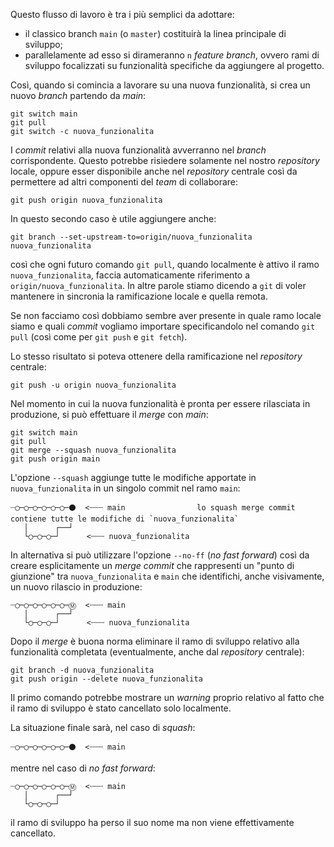 Questo flusso di lavoro è tra i più semplici da adottare:
- il classico branch `main` (o `master`) costituirà la linea principale di sviluppo;
- parallelamente ad esso si dirameranno `n` *feature branch*, ovvero rami di sviluppo focalizzati su funzionalità specifiche da aggiungere al progetto.

Così, quando si comincia a lavorare su una nuova funzionalità, si crea un nuovo *branch* partendo da *main*:
```shell
git switch main
git pull
git switch -c nuova_funzionalita
```

I *commit* relativi alla nuova funzionalità avverranno nel *branch* corrispondente. Questo potrebbe risiedere solamente nel nostro *repository* locale, oppure esser disponibile anche nel *repository* centrale così da permettere ad altri componenti del *team* di collaborare:

```shell
git push origin nuova_funzionalita
```

In questo secondo caso è utile aggiungere anche:

```shell
git branch --set-upstream-to=origin/nuova_funzionalita nuova_funzionalita
```

così che ogni futuro comando `git pull`, quando localmente è attivo il ramo `nuova_funzionalita`, faccia automaticamente riferimento a `origin/nuova_funzionalita`. In altre parole stiamo dicendo a `git` di voler mantenere in sincronia la ramificazione locale e quella remota.

Se non facciamo così dobbiamo sembre aver presente in quale ramo locale siamo e quali *commit* vogliamo importare specificandolo nel comando `git pull` (così come per `git push` e `git fetch`).

Lo stesso risultato si poteva ottenere della ramificazione nel *repository* centrale:

```shell
git push -u origin nuova_funzionalita
```

Nel momento in cui la nuova funzionalità è pronta per essere rilasciata in produzione, si può effettuare il *merge* con *main*:

```shell
git switch main
git pull
git merge --squash nuova_funzionalita
git push origin main
```

L'opzione `--squash` aggiunge tutte le modifiche apportate in `nuova_funzionalita` in un singolo commit nel ramo `main`:

```
┈◯─◯─◯─◯─◯─◯─⚫  <┄┄┄ main                lo squash merge commit contiene tutte le modifiche di `nuova_funzionalita`
   │      ┌──┘   
   └◯─◯─◯─┘      <┄┄┄ nuova_funzionalita
```

In alternativa si può utilizzare l'opzione `--no-ff` (*no fast forward*) così da creare esplicitamente un *merge commit* che rappresenti un "punto di giunzione" tra `nuova_funzionalita` e `main` che identifichi, anche visivamente, un nuovo rilascio in produzione:

```
┈◯─◯─◯─◯─◯─◯─Ⓜ  <┄┄┄ main
   │      ┌──┘   
   └◯─◯─◯─┘      <┄┄┄ nuova_funzionalita
```

Dopo il *merge* è buona norma eliminare il ramo di sviluppo relativo alla funzionalità completata (eventualmente, anche dal *repository* centrale):

```shell
git branch -d nuova_funzionalita
git push origin --delete nuova_funzionalita
```

Il primo comando potrebbe mostrare un *warning* proprio relativo al fatto che il ramo di sviluppo è stato cancellato solo localmente.

La situazione finale sarà, nel caso di *squash*:

```
┈◯─◯─◯─◯─◯─◯─⚫  <┄┄┄ main
```

mentre nel caso di *no fast forward*:

```
┈◯─◯─◯─◯─◯─◯─Ⓜ  <┄┄┄ main
   │      ┌──┘   
   └◯─◯─◯─┘         
```

il ramo di sviluppo ha perso il suo nome ma non viene effettivamente cancellato.
